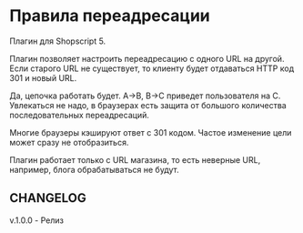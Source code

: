 # Правила переадресации

Плагин для Shopscript 5.

Плагин позволяет настроить переадресацию с одного URL на другой. Если старого
URL не существует, то клиенту будет отдаваться HTTP код 301 и новый URL.

Да, цепочка работать будет. A->B, B->C приведет пользователя на C.
Увлекаться не надо, в браузерах есть защита от большого количества
последовательных переадресаций.

Многие браузеры кэшируют ответ с 301 кодом. Частое изменение цели может сразу
не отобразиться.

Плагин работает только с URL магазина, то есть неверные URL, например, блога
обрабатываться не будут.

## CHANGELOG
v.1.0.0 - Релиз
